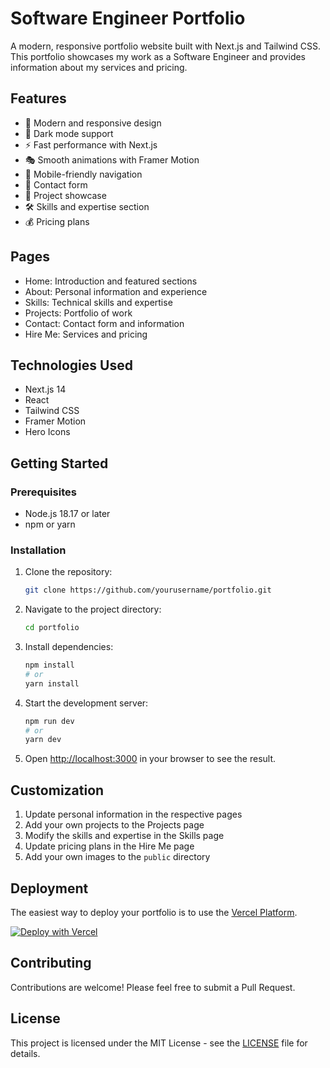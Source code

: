 # Software Engineer Portfolio

A modern, responsive portfolio website built with Next.js and Tailwind CSS. This portfolio showcases my work as a Software Engineer and provides information about my services and pricing.

## Features

- 🎨 Modern and responsive design
- 🌙 Dark mode support
- ⚡ Fast performance with Next.js
- 🎭 Smooth animations with Framer Motion
- 📱 Mobile-friendly navigation
- 📝 Contact form
- 💼 Project showcase
- 🛠️ Skills and expertise section
- 💰 Pricing plans

## Pages

- Home: Introduction and featured sections
- About: Personal information and experience
- Skills: Technical skills and expertise
- Projects: Portfolio of work
- Contact: Contact form and information
- Hire Me: Services and pricing

## Technologies Used

- Next.js 14
- React
- Tailwind CSS
- Framer Motion
- Hero Icons

## Getting Started

### Prerequisites

- Node.js 18.17 or later
- npm or yarn

### Installation

1. Clone the repository:

   ```bash
   git clone https://github.com/yourusername/portfolio.git
   ```

2. Navigate to the project directory:

   ```bash
   cd portfolio
   ```

3. Install dependencies:

   ```bash
   npm install
   # or
   yarn install
   ```

4. Start the development server:

   ```bash
   npm run dev
   # or
   yarn dev
   ```

5. Open [http://localhost:3000](http://localhost:3000) in your browser to see the result.

## Customization

1. Update personal information in the respective pages
2. Add your own projects to the Projects page
3. Modify the skills and expertise in the Skills page
4. Update pricing plans in the Hire Me page
5. Add your own images to the `public` directory

## Deployment

The easiest way to deploy your portfolio is to use the [Vercel Platform](https://vercel.com/new).

[![Deploy with Vercel](https://vercel.com/button)](https://vercel.com/new/clone?repository-url=https%3A%2F%2Fgithub.com%2Fyourusername%2Fportfolio)

## Contributing

Contributions are welcome! Please feel free to submit a Pull Request.

## License

This project is licensed under the MIT License - see the [LICENSE](LICENSE) file for details.
